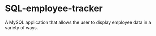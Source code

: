 # SQL-employee-tracker
A MySQL application that allows the user to display employee data in a variety of ways.
